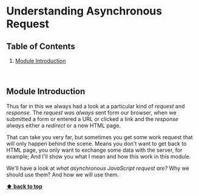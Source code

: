 # Understanding Asynchronous Request

## Table of Contents
1. [Module Introduction](#module-introduction)

<br/>

## Module Introduction

Thus far in this we always had a look at a particular kind of _request_ and
_response_. The _request was always_ sent form our browser, when we submitted
a form or entered a URL or clicked a link and the _response always_ either
a _redirect_ or a new HTML page.

That can take you very far, but sometimes you get some work request that will
only happen behind the scene. Means you don't want to get back to HTML page,
you only want to exchange some data with the server, for example; And I'll show
you what I mean and how this work in this module.

We'll have a look at _what asynchronous JavaScript request are?_ Why we should
use them?  And how we will use them.

**[⬆ back to top](#table-of-contents)**
<br/>
<br/>

